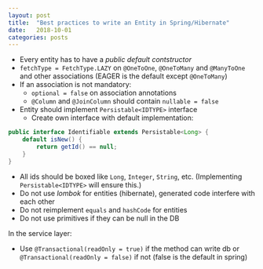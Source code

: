 ```yaml
---
layout: post
title:  "Best practices to write an Entity in Spring/Hibernate"
date:   2018-10-01 
categories: posts
---
```


* Every entity has to have a *public default contstructor*
* `fetchType = FetchType.LAZY` on `@OneToOne`, `@OneToMany` and `@ManyToOne` and other associations (EAGER is the default except `@OneToMany`)
* If an association is not mandatory:
    - `optional = false` on association annotations
    - `@Column` and `@JoinColumn` should contain `nullable = false`
* Entity should implement `Persistable<IDTYPE>` interface 
    - Create own interface with default implementation:
 ```java
 public interface Identifiable extends Persistable<Long> { 
     default isNew() { 
         return getId() == null; 
     }
 }
 ```
* All ids should be boxed like `Long`, `Integer`, `String`, etc. (Implementing `Persistable<IDTYPE>` will ensure this.)
* Do not use *lombok* for entities (hibernate), generated code interfere with each other
* Do not reimplement `equals` and `hashCode` for entities
* Do not use primitives if they can be null in the DB

In the service layer:

* Use `@Transactional(readOnly = true)` if the method can write db or `@Transactional(readOnly = false)` if not (false is the default in spring)
